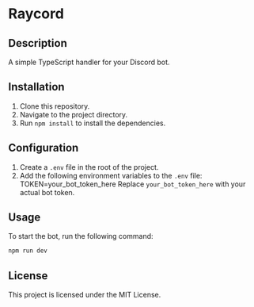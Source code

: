 # Raycord

## Description

A simple TypeScript handler for your Discord bot.

## Installation

1. Clone this repository.
2. Navigate to the project directory.
3. Run `npm install` to install the dependencies.

## Configuration

1. Create a `.env` file in the root of the project.
2. Add the following environment variables to the `.env` file:
   TOKEN=your_bot_token_here
   Replace `your_bot_token_here` with your actual bot token.

## Usage

To start the bot, run the following command:

```bash
npm run dev
```

## License

This project is licensed under the MIT License.
